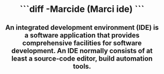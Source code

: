 <div align="center">

<h1>```diff
-Marcide (Marci ide)
  ```</h1>

<h2>An integrated development environment (IDE) is a software application that provides comprehensive facilities for software development. An IDE normally consists of at least a source-code editor, build automation tools.</h2>
</div>
